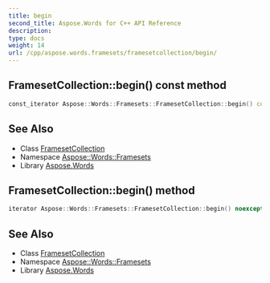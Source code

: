 ```yaml
---
title: begin
second_title: Aspose.Words for C++ API Reference
description: 
type: docs
weight: 14
url: /cpp/aspose.words.framesets/framesetcollection/begin/
---
```

## FramesetCollection::begin() const method




```cpp
const_iterator Aspose::Words::Framesets::FramesetCollection::begin() const noexcept
```

## See Also

* Class [FramesetCollection](../)
* Namespace [Aspose::Words::Framesets](../../)
* Library [Aspose.Words](../../../)
## FramesetCollection::begin() method




```cpp
iterator Aspose::Words::Framesets::FramesetCollection::begin() noexcept
```

## See Also

* Class [FramesetCollection](../)
* Namespace [Aspose::Words::Framesets](../../)
* Library [Aspose.Words](../../../)
